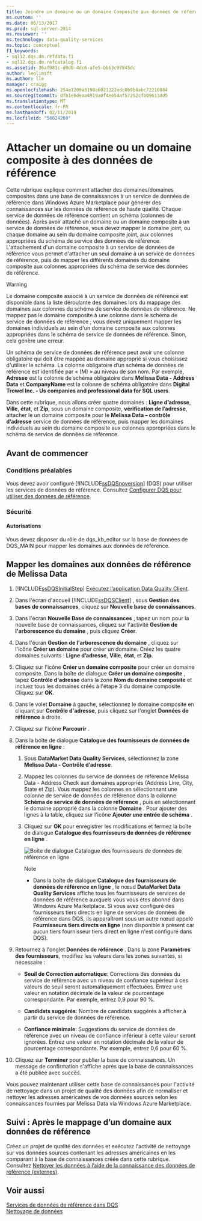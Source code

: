 ```yaml
---
title: Joindre un domaine ou un domaine Composite aux données de référence | Microsoft Docs
ms.custom: ''
ms.date: 06/13/2017
ms.prod: sql-server-2014
ms.reviewer: ''
ms.technology: data-quality-services
ms.topic: conceptual
f1_keywords:
- sql12.dqs.dm.refdata.f1
- sql12.dqs.dm.refcatalog.f1
ms.assetid: 36af981c-d0d0-4dc6-afe5-bbb3c97845dc
author: leolimsft
ms.author: lle
manager: craigg
ms.openlocfilehash: 254e1209a8198a6021222edc0b9b8abc72210884
ms.sourcegitcommit: dfb1e6deaa4919a0f4e654af57252cfb09613dd5
ms.translationtype: MT
ms.contentlocale: fr-FR
ms.lasthandoff: 02/11/2019
ms.locfileid: "56024260"
---
```

# <a name="attach-a-domain-or-composite-domain-to-reference-data"></a>Attacher un domaine ou un domaine composite à des données de référence
  Cette rubrique explique comment attacher des domaines/domaines composites dans une base de connaissances à un service de données de référence dans Windows Azure Marketplace pour générer des connaissances sur les données de référence de haute qualité. Chaque service de données de référence contient un schéma (colonnes de données). Après avoir attaché un domaine ou un domaine composite à un service de données de référence, vous devez mapper le domaine joint, ou chaque domaine au sein du domaine composite joint, aux colonnes appropriées du schéma de service des données de référence. L'attachement d'un domaine composite à un service de données de référence vous permet d'attacher un seul domaine à un service de données de référence, puis de mapper les différents domaines du domaine composite aux colonnes appropriées du schéma de service des données de référence.  
  
> [!WARNING]  
>  Le domaine composite associé à un service de données de référence est disponible dans la liste déroulante des domaines lors du mappage des domaines aux colonnes du schéma de service de données de référence. Ne mappez pas le domaine composite à une colonne dans le schéma de service de données de référence ; vous devez uniquement mapper les domaines individuels au sein d'un domaine composite aux colonnes appropriées dans le schéma de service de données de référence. Sinon, cela génère une erreur.  
  
 Un schéma de service de données de référence peut avoir une colonne obligatoire qui doit être mappée au domaine approprié si vous choisissez d'utiliser le schéma. La colonne obligatoire d’un schéma de données de référence est identifiée par « (M) » au niveau de son nom. Par exemple, **Adresse** est la colonne de schéma obligatoire dans **Melissa Data - Address Data** et **CompanyName** est la colonne de schéma obligatoire dans **Digital Trowel Inc. - Us companies and professional data for SQL users**.  
  
 Dans cette rubrique, nous allons créer quatre domaines : **Ligne d’adresse**, **Ville**, **état**, et **Zip**, sous un domaine composite, **vérification de l’adresse**, attacher le un domaine composite pour le **Melissa Data – contrôle d’adresse** service de données de référence, puis mapper les domaines individuels au sein du domaine composite aux colonnes appropriées dans le schéma de service de données de référence.  
  
## <a name="before-you-begin"></a>Avant de commencer  
  
###  <a name="Prerequisites"></a> Conditions préalables  
 Vous devez avoir configuré [!INCLUDE[ssDQSnoversion](../includes/ssdqsnoversion-md.md)] (DQS) pour utiliser les services de données de référence. Consultez [Configurer DQS pour utiliser des données de référence](../../2014/data-quality-services/configure-dqs-to-use-reference-data.md).  
  
###  <a name="Security"></a> Sécurité  
  
#### <a name="permissions"></a>Autorisations  
 Vous devez disposer du rôle de dqs_kb_editor sur la base de données de DQS_MAIN pour mapper les domaines aux données de référence.  
  
##  <a name="Map"></a> Mapper les domaines aux données de référence de Melissa Data  
  
1.  [!INCLUDE[ssDQSInitialStep](../includes/ssdqsinitialstep-md.md)] [Exécutez l’application Data Quality Client](../../2014/data-quality-services/run-the-data-quality-client-application.md).  
  
2.  Dans l'écran d'accueil [!INCLUDE[ssDQSClient](../includes/ssdqsclient-md.md)] , sous **Gestion des bases de connaissances**, cliquez sur **Nouvelle base de connaissances**.  
  
3.  Dans l'écran **Nouvelle Base de connaissances** , tapez un nom pour la nouvelle base de connaissances, cliquez sur l'activité **Gestion de l'arborescence du domaine** , puis cliquez **Créer**.  
  
4.  Dans l'écran **Gestion de l'arborescence du domaine** , cliquez sur l'icône **Créer un domaine** pour créer un domaine. Créez les quatre domaines suivants : **Ligne d’adresse**, **Ville**, **état**, et **Zip**.  
  
5.  Cliquez sur l'icône **Créer un domaine composite** pour créer un domaine composite. Dans la boîte de dialogue **Créer un domaine composite** , tapez **Contrôle d'adresse** dans la zone **Nom du domaine composite** et incluez tous les domaines créés à l'étape 3 du domaine composite. Cliquez sur **OK**.  
  
6.  Dans le volet **Domaine** à gauche, sélectionnez le domaine composite en cliquant sur **Contrôle d'adresse**, puis cliquez sur l'onglet **Données de référence** à droite.  
  
7.  Cliquez sur l'icône **Parcourir** .  
  
8.  Dans la boîte de dialogue **Catalogue des fournisseurs de données de référence en ligne** :  
  
    1.  Sous **DataMarket Data Quality Services**, sélectionnez la zone **Melissa Data - Contrôle d’adresse**.  
  
    2.  Mappez les colonnes du service de données de référence Melissa Data - Address Check aux domaines appropriés (Address Line, City, State et Zip). Vous mappez les colonnes en sélectionnant une colonne de service de données de référence dans la colonne **Schéma de service de données de référence** , puis en sélectionnant le domaine approprié dans la colonne **Domaine** . Pour ajouter des lignes à la table, cliquez sur l'icône **Ajouter une entrée de schéma** .  
  
    3.  Cliquez sur **OK** pour enregistrer les modifications et fermez la boîte de dialogue **Catalogue des fournisseurs de données de référence en ligne** .  
  
         ![Boîte de dialogue Catalogue des fournisseurs de données de référence en ligne](../../2014/data-quality-services/media/dqs-onlinereferencedataproviderscatalog.gif "Boîte de dialogue Catalogue des fournisseurs de données de référence en ligne")  
  
        > [!NOTE]  
        >  -   Dans la boîte de dialogue **Catalogue des fournisseurs de données de référence en ligne** , le nœud **DataMarket Data Quality Services** affiche tous les fournisseurs de services de données de référence auxquels vous vous êtes abonné dans Windows Azure Marketplace. Si vous avez configuré des fournisseurs tiers directs en ligne de services de données de référence dans DQS, ils apparaîtront sous un autre nœud appelé **Fournisseurs tiers directs en ligne** (non disponible à présent car aucun tiers fournisseur tiers direct en ligne n'est configuré dans DQS).  
  
9. Retournez à l'onglet **Données de référence** . Dans la zone **Paramètres des fournisseurs**, modifiez les valeurs dans les zones suivantes, si nécessaire :  
  
    -   **Seuil de Correction automatique**: Corrections des données du service de référence avec un niveau de confiance supérieur à ces valeurs de seuil seront automatiquement effectuées. Entrez une valeur en notation décimale de la valeur de pourcentage correspondante. Par exemple, entrez 0,9 pour 90 %.  
  
    -   **Candidats suggérés**: Nombre de candidats suggérés à afficher à partir du service de données de référence.  
  
    -   **Confiance minimale**: Suggestions du service de données de référence avec un niveau de confiance inférieur à cette valeur seront ignorées. Entrez une valeur en notation décimale de la valeur de pourcentage correspondante. Par exemple, entrez 0,6 pour 60 %.  
  
10. Cliquez sur **Terminer** pour publier la base de connaissances. Un message de confirmation s'affiche après que la base de connaissances a été publiée avec succès.  
  
 Vous pouvez maintenant utiliser cette base de connaissances pour l'activité de nettoyage dans un projet de qualité des données afin de normaliser et nettoyer les adresses américaines de vos données sources selon les connaissances fournies par Melissa Data via Windows Azure Marketplace.  
  
##  <a name="FollowUp"></a> Suivi : Après le mappage d’un domaine aux données de référence  
 Créez un projet de qualité des données et exécutez l'activité de nettoyage sur vos données sources contenant les adresses américaines en les comparant à la base de connaissances créée dans cette rubrique. Consultez [Nettoyer les données à l’aide de la connaissance des données de référence &#40;externes&#41;](../../2014/data-quality-services/cleanse-data-using-reference-data-external-knowledge.md).  
  
## <a name="see-also"></a>Voir aussi  
 [Services de données de référence dans DQS](../../2014/data-quality-services/reference-data-services-in-dqs.md)   
 [Nettoyage de données](../../2014/data-quality-services/data-cleansing.md)  
  
  

